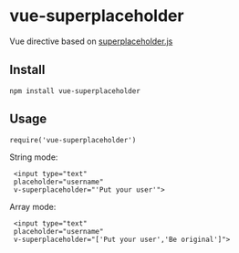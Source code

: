 # vue-superplaceholder

Vue directive based on [superplaceholder.js](https://github.com/chinchang/superplaceholder.js)


## Install

    npm install vue-superplaceholder


## Usage

    require('vue-superplaceholder')

String mode:

     <input type="text"
     placeholder="username"
     v-superplaceholder="'Put your user'">


Array mode:

     <input type="text"
     placeholder="username"
     v-superplaceholder="['Put your user','Be original']">
